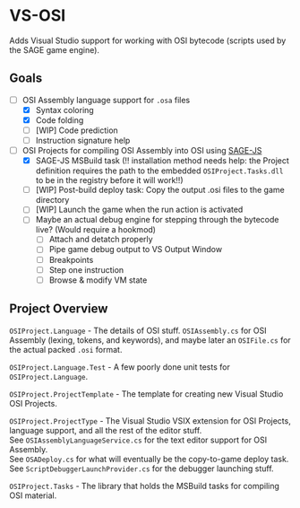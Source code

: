 # VS-OSI
Adds Visual Studio support for working with OSI bytecode (scripts used by the SAGE game engine).

Goals
-----
 - [ ] OSI Assembly language support for `.osa` files
   - [X] Syntax coloring
   - [X] Code folding
   - [ ] [WIP] Code prediction
   - [ ] Instruction signature help
 - [ ] OSI Projects for compiling OSI Assembly into OSI using [SAGE-JS](https://github.com/TheLegendOfMataNui/sage-js)
   - [X] SAGE-JS MSBuild task (!! installation method needs help: the Project definition requires the path to the embedded `OSIProject.Tasks.dll` to be in the registry before it will work!!)
   - [ ] [WIP] Post-build deploy task: Copy the output .osi files to the game directory
   - [ ] [WIP] Launch the game when the run action is activated
   - [ ] Maybe an actual debug engine for stepping through the bytecode live? (Would require a hookmod)
     - [ ] Attach and detatch properly
     - [ ] Pipe game debug output to VS Output Window
     - [ ] Breakpoints
     - [ ] Step one instruction
     - [ ] Browse & modify VM state

Project Overview
----------------

`OSIProject.Language` - The details of OSI stuff. `OSIAssembly.cs` for OSI Assembly (lexing, tokens, and keywords), and maybe later an `OSIFile.cs` for the actual packed `.osi` format.

`OSIProject.Language.Test` - A few poorly done unit tests for `OSIProject.Language`.

`OSIProject.ProjectTemplate` - The template for creating new Visual Studio OSI Projects.

`OSIProject.ProjectType` - The Visual Studio VSIX extension for OSI Projects, language support, and all the rest of the editor stuff.
<br/>
See `OSIAssemblyLanguageService.cs` for the text editor support for OSI Assembly.
<br/>
See `OSADeploy.cs` for what will eventually be the copy-to-game deploy task.
<br/>
See `ScriptDebuggerLaunchProvider.cs` for the debugger launching stuff.

`OSIProject.Tasks` - The library that holds the MSBuild tasks for compiling OSI material.